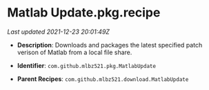 # Matlab Update.pkg.recipe

_Last updated 2021-12-23 20:01:49Z_

- **Description**: Downloads and packages the latest specified patch verison of Matlab from a local file share.

- **Identifier**: `com.github.mlbz521.pkg.MatlabUpdate`

- **Parent Recipes**: `com.github.mlbz521.download.MatlabUpdate`
